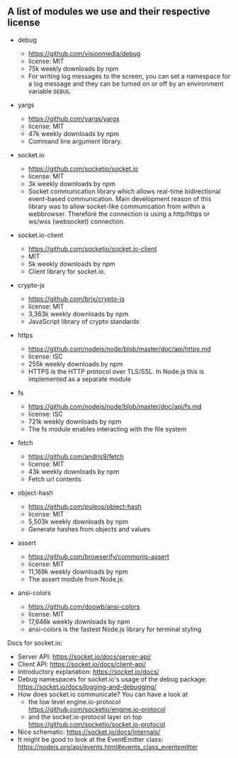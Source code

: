 ## A list of modules we use and their respective license

* debug
    * <https://github.com/visionmedia/debug>
    * license: MIT
    * 75k weekly downloads by npm
    * For writing log messages to the screen, you can set a namespace for a log
      message and they can be turned on or off by an environment variable `DEBUG`.

* yargs
    * <https://github.com/yargs/yargs>
    * license: MIT
    * 47k weekly downloads by npm
    * Command line argument library.

* socket.io
    * <https://github.com/socketio/socket.io>
    * license: MIT
    * 3k weekly downloads by npm
    * Socket communication library which allows real-time bidirectional
      event-based communication. Main development reason of this library was to
      allow socket-like communication from within a webbrowser. Therefore the
      connection is using a http/https or ws/wss (websocket) connection.

* socket.io-client
    * <https://github.com/socketio/socket.io-client>
    * MIT
    * 5k weekly downloads by npm
    * Client library for socket.io.

* crypto-js
    * <https://github.com/brix/crypto-js>
    * license: MIT
    * 3,363k weekly downloads by npm
    * JavaScript library of crypto standards

* https
    * <https://github.com/nodejs/node/blob/master/doc/api/https.md>
    * license: ISC
    * 255k weekly downloads by npm
    * HTTPS is the HTTP protocol over TLS/SSL. In Node.js this is implemented as a separate module

* fs
    * <https://github.com/nodejs/node/blob/master/doc/api/fs.md>
    * license: ISC
    * 721k weekly downloads by npm
    * The fs module enables interacting with the file system

* fetch
    * <https://github.com/andris9/fetch>
    * license: MIT
    * 43k weekly downloads by npm
    * Fetch url contents

* object-hash
    * <https://github.com/puleos/object-hash>
    * license: MIT
    * 5,503k weekly downloads by npm
    * Generate hashes from objects and values

* assert
    * <https://github.com/browserify/commonjs-assert>
    * license: MIT
    * 11,169k weekly downloads by npm
    * The assert module from Node.js

* ansi-colors
    * <https://github.com/doowb/ansi-colors>
    * license: MIT
    * 17,646k weekly downloads by npm
    * ansi-colors is the fastest Node.js library for terminal styling



Docs for socket.io:
* Server API: <https://socket.io/docs/server-api/>
* Client API: <https://socket.io/docs/client-api/>
* Introductory explanation: <https://socket.io/docs/>
* Debug namespaces for socket.io's usage of the debug package: <https://socket.io/docs/logging-and-debugging/>
* How does socket.io communicate? You can have a look at
    * the low level engine.io-protocol <https://github.com/socketio/engine.io-protocol>
    * and the socket.io-protocol layer on top <https://github.com/socketio/socket.io-protocol>
* Nice schematic: <https://socket.io/docs/internals/>
* It might be good to look at the EventEmitter class: <https://nodejs.org/api/events.html#events_class_eventemitter>


